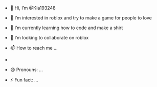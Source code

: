 - 👋 Hi, I’m @Kia193248
- 👀 I’m interested in roblox and try to make a game for people to love
- 🌱 I’m currently learning how to code and make a shirt 
- 💞️ I’m looking to collaborate on roblox
- 📫 How to reach me ...

- 

- 😄 Pronouns: ...
- ⚡ Fun fact: ...

<!---
Kia193248/Kia193248 is a ✨ special ✨ repository because its `README.md` (this file) appears on your GitHub profile.
You can click the Preview link to take a look at your changes.
--->
